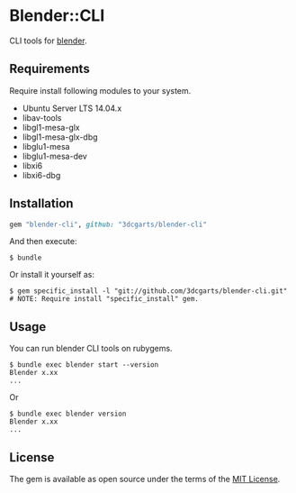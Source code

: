 # Blender::CLI

CLI tools for [blender](https://www.blender.org).

## Requirements

Require install following modules to your system.

 * Ubuntu Server LTS 14.04.x
 * libav-tools
 * libgl1-mesa-glx
 * libgl1-mesa-glx-dbg
 * libglu1-mesa
 * libglu1-mesa-dev
 * libxi6
 * libxi6-dbg

## Installation

```ruby
gem "blender-cli", github: "3dcgarts/blender-cli"
```

And then execute:

    $ bundle

Or install it yourself as:

    $ gem specific_install -l "git://github.com/3dcgarts/blender-cli.git" # NOTE: Require install "specific_install" gem.

## Usage

You can run blender CLI tools on rubygems.

    $ bundle exec blender start --version
    Blender x.xx
    ...

Or

    $ bundle exec blender version
    Blender x.xx
    ...

## License

The gem is available as open source under the terms of the [MIT License](http://opensource.org/licenses/MIT).
